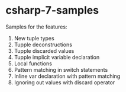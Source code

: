 # csharp-7-samples
Samples for the features:
<ol>
<li>New tuple types</li>
<li>Tupple deconstructions</li>
<li>Tupple discarded values</li>
<li>Tupple implicit variable declaration</li>
<li>Local functions</li>
<li>Pattern matching in switch statements</li>
<li>Inline var declaration with pattern matching</li>
<li>Ignoring out values with discard operator</li>
</ol>
